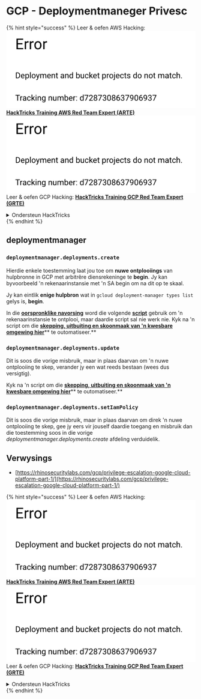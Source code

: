 # GCP - Deploymentmaneger Privesc

{% hint style="success" %}
Leer & oefen AWS Hacking:<img src="../../../.gitbook/assets/image (1) (1).png" alt="" data-size="line">[**HackTricks Training AWS Red Team Expert (ARTE)**](https://training.hacktricks.xyz/courses/arte)<img src="../../../.gitbook/assets/image (1) (1).png" alt="" data-size="line">\
Leer & oefen GCP Hacking: <img src="../../../.gitbook/assets/image (2).png" alt="" data-size="line">[**HackTricks Training GCP Red Team Expert (GRTE)**<img src="../../../.gitbook/assets/image (2).png" alt="" data-size="line">](https://training.hacktricks.xyz/courses/grte)

<details>

<summary>Ondersteun HackTricks</summary>

* Kyk na die [**subskripsie planne**](https://github.com/sponsors/carlospolop)!
* **Sluit aan by die** 💬 [**Discord groep**](https://discord.gg/hRep4RUj7f) of die [**telegram groep**](https://t.me/peass) of **volg** ons op **Twitter** 🐦 [**@hacktricks\_live**](https://twitter.com/hacktricks\_live)**.**
* **Deel hacking truuks deur PRs in te dien na die** [**HackTricks**](https://github.com/carlospolop/hacktricks) en [**HackTricks Cloud**](https://github.com/carlospolop/hacktricks-cloud) github repos.

</details>
{% endhint %}

## deploymentmanager

### `deploymentmanager.deployments.create`

Hierdie enkele toestemming laat jou toe om **nuwe ontplooiings** van hulpbronne in GCP met arbitrêre diensrekeninge te **begin**. Jy kan byvoorbeeld 'n rekenaarinstansie met 'n SA begin om na dit op te skaal.

Jy kan eintlik **enige hulpbron** wat in `gcloud deployment-manager types list` gelys is, **begin**.

In die [**oorspronklike navorsing**](https://rhinosecuritylabs.com/gcp/privilege-escalation-google-cloud-platform-part-1/) word die volgende [**script**](https://github.com/RhinoSecurityLabs/GCP-IAM-Privilege-Escalation/blob/master/ExploitScripts/deploymentmanager.deployments.create.py) gebruik om 'n rekenaarinstansie te ontplooi, maar daardie script sal nie werk nie. Kyk na 'n script om die [**skepping, uitbuiting en skoonmaak van 'n kwesbare omgewing hier**](https://github.com/carlospolop/gcp\_privesc\_scripts/blob/main/tests/1-deploymentmanager.deployments.create.sh)** te outomatiseer.**

### `deploymentmanager.deployments.update`

Dit is soos die vorige misbruik, maar in plaas daarvan om 'n nuwe ontplooiing te skep, verander jy een wat reeds bestaan (wees dus versigtig).

Kyk na 'n script om die [**skepping, uitbuiting en skoonmaak van 'n kwesbare omgewing hier**](https://github.com/carlospolop/gcp\_privesc\_scripts/blob/main/tests/e-deploymentmanager.deployments.update.sh)** te outomatiseer.**

### `deploymentmanager.deployments.setIamPolicy`

Dit is soos die vorige misbruik, maar in plaas daarvan om direk 'n nuwe ontplooiing te skep, gee jy eers vir jouself daardie toegang en misbruik dan die toestemming soos in die vorige _deploymentmanager.deployments.create_ afdeling verduidelik.

## Verwysings

* [https://rhinosecuritylabs.com/gcp/privilege-escalation-google-cloud-platform-part-1/](https://rhinosecuritylabs.com/gcp/privilege-escalation-google-cloud-platform-part-1/)

{% hint style="success" %}
Leer & oefen AWS Hacking:<img src="../../../.gitbook/assets/image (1) (1).png" alt="" data-size="line">[**HackTricks Training AWS Red Team Expert (ARTE)**](https://training.hacktricks.xyz/courses/arte)<img src="../../../.gitbook/assets/image (1) (1).png" alt="" data-size="line">\
Leer & oefen GCP Hacking: <img src="../../../.gitbook/assets/image (2).png" alt="" data-size="line">[**HackTricks Training GCP Red Team Expert (GRTE)**<img src="../../../.gitbook/assets/image (2).png" alt="" data-size="line">](https://training.hacktricks.xyz/courses/grte)

<details>

<summary>Ondersteun HackTricks</summary>

* Kyk na die [**subskripsie planne**](https://github.com/sponsors/carlospolop)!
* **Sluit aan by die** 💬 [**Discord groep**](https://discord.gg/hRep4RUj7f) of die [**telegram groep**](https://t.me/peass) of **volg** ons op **Twitter** 🐦 [**@hacktricks\_live**](https://twitter.com/hacktricks\_live)**.**
* **Deel hacking truuks deur PRs in te dien na die** [**HackTricks**](https://github.com/carlospolop/hacktricks) en [**HackTricks Cloud**](https://github.com/carlospolop/hacktricks-cloud) github repos.

</details>
{% endhint %}
